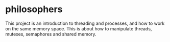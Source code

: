 # philosophers
This project is an introduction to threading and processes, and how to work on the same memory space. This is about how to manipulate threads, mutexes, semaphores and shared memory.
